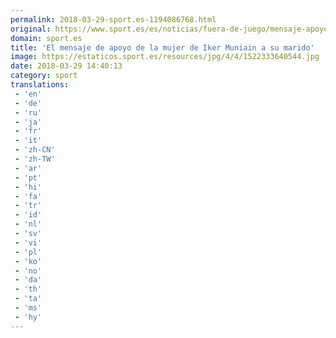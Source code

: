 ```yaml
---
permalink: 2018-03-29-sport.es-1194086768.html
original: https://www.sport.es/es/noticias/fuera-de-juego/mensaje-apoyo-mujer-iker-muniain-marido-6723853?utm_source=rss-noticias&utm_medium=feed&utm_campaign=fuera-de-juego
domain: sport.es
title: 'El mensaje de apoyo de la mujer de Iker Muniain a su marido'
image: https://estaticos.sport.es/resources/jpg/4/4/1522333640544.jpg
date: 2018-03-29 14:40:13
category: sport
translations: 
 - 'en'
 - 'de'
 - 'ru'
 - 'ja'
 - 'fr'
 - 'it'
 - 'zh-CN'
 - 'zh-TW'
 - 'ar'
 - 'pt'
 - 'hi'
 - 'fa'
 - 'tr'
 - 'id'
 - 'nl'
 - 'sv'
 - 'vi'
 - 'pl'
 - 'ko'
 - 'no'
 - 'da'
 - 'th'
 - 'ta'
 - 'ms'
 - 'hy'
---
```


